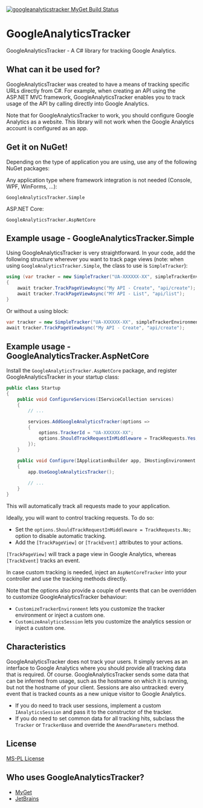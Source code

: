 [![googleanalyticstracker MyGet Build Status](https://www.myget.org/BuildSource/Badge/googleanalyticstracker?identifier=3e8e456d-0e4d-4e35-8112-1363461dfc6b)](https://www.myget.org/)

# GoogleAnalyticsTracker

GoogleAnalyticsTracker - A C# library for tracking Google Analytics.

## What can it be used for?

GoogleAnalyticsTracker was created to have a means of tracking specific URLs directly from C#. For example, when creating an API using the ASP.NET MVC framework, GoogleAnalyticsTracker enables you to track usage of the API by calling directly into Google Analytics.

Note that for GoogleAnalyticsTracker to work, you should configure Google Analytics as a website. This library will not work when the Google Analytics account is configured as an app.

## Get it on NuGet!

Depending on the type of application you are using, use any of the following NuGet packages:

Any application type where framework integration is not needed (Console, WPF, WinForms, ...):

    GoogleAnalyticsTracker.Simple

ASP.NET Core:

    GoogleAnalyticsTracker.AspNetCore

## Example usage - GoogleAnalyticsTracker.Simple

Using GoogleAnalyticsTracker is very straightforward. In your code, add the following structure wherever you want to track page views (note: when using `GoogleAnalyticsTracker.Simple`, the class to use is `SimpleTracker`):

```csharp
using (var tracker = new SimpleTracker("UA-XXXXXX-XX", simpleTrackerEnvironment))
{
    await tracker.TrackPageViewAsync("My API - Create", "api/create");
    await tracker.TrackPageViewAsync("MY API - List", "api/list");
}
```

Or without a using block:

```csharp
var tracker = new SimpleTracker("UA-XXXXXX-XX", simpleTrackerEnvironment);
await tracker.TrackPageViewAsync("My API - Create", "api/create");
```

## Example usage - GoogleAnalyticsTracker.AspNetCore

Install the `GoogleAnalyticsTracker.AspNetCore` package, and register GoogleAnalyticsTracker in your startup class:


```csharp
public class Startup
{
    public void ConfigureServices(IServiceCollection services)
    {
        // ...

        services.AddGoogleAnalyticsTracker(options =>
        {
            options.TrackerId = "UA-XXXXXX-XX";
            options.ShouldTrackRequestInMiddleware = TrackRequests.Yes;
        });
    }

    public void Configure(IApplicationBuilder app, IHostingEnvironment env)
    {
        app.UseGoogleAnalyticsTracker();
        
        // ...
    }
}
```

This will automatically track all requests made to your application.

Ideally, you will want to control tracking requests. To do so:

* Set the `options.ShouldTrackRequestInMiddleware = TrackRequests.No;` option to disable automatic tracking.
* Add the `[TrackPageView]` or `[TrackEvent]` attributes to your actions.

`[TrackPageView]` will track a page view in Google Analytics, whereas `[TrackEvent]` tracks an event.

In case custom tracking is needed, inject an `AspNetCoreTracker` into your controller and use the tracking methods directly.

Note that the options also provide a couple of events that can be overridden to customize GoogleAnalyticsTracker behaviour:

* `CustomizeTrackerEnvironment` lets you customize the tracker environment or inject a custom one.
* `CustomizeAnalyticsSession` lets you customize the analytics session or inject a custom one.

## Characteristics

GoogleAnalyticsTracker does not track your users. It simply serves as an interface to Google Analytics where you should provide all tracking data that is required.
Of course. GoogleAnalyticsTracker sends some data that can be inferred from usage, such as the hostname on which it is running, but not the hostname of your client.
Sessions are also untracked: every event that is tracked counts as a new unique visitor to Google Analytics.

* If you do need to track user sessions, implement a custom `IAnalyticsSession` and pass it to the constructor of the tracker.
* If you do need to set common data for all tracking hits, subclass the `Tracker` or `TrackerBase` and override the `AmendParameters` method.

## License

[MS-PL License](https://github.com/maartenba/GoogleAnalyticsTracker/blob/master/LICENSE.md)

## Who uses GoogleAnalyticsTracker?

* [MyGet](https://www.myget.org/)
* [JetBrains](https://www.jetbrains.com/)
